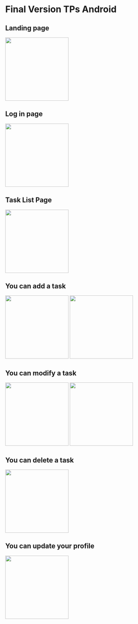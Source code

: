 # Final Version TPs Android
## Landing page
<img src="https://user-images.githubusercontent.com/79865655/148699094-5dfe4af3-b1dd-4c03-add7-bbd5368de138.png" width="200"/>

## Log in page

<img src="https://user-images.githubusercontent.com/79865655/148699373-8d37134d-3ee2-4dee-823b-39b3d0234110.png" width="200"/>

## Task List Page

<img src="https://user-images.githubusercontent.com/79865655/148699422-7a740859-0bdb-4032-80fb-d4129af7cc36.png" width="200"/>

## You can add a task
<div>
<img src="https://user-images.githubusercontent.com/79865655/148699456-7bebc53a-b2f5-42e6-b7cd-9b713912451a.png" width="200"/>

<img src="https://user-images.githubusercontent.com/79865655/148699490-3074eedf-5285-4ec0-bc90-8d69ce3f878a.png" width="200"/>

</div>


## You can modify a task
<div>
<img src="https://user-images.githubusercontent.com/79865655/148699525-dd9d0de2-acf8-403d-ae49-0067cdece135.png" width="200"/>

<img src="https://user-images.githubusercontent.com/79865655/148699532-f56796f7-53b5-40a2-905c-f7533ca2eeca.png" width="200"/>

</div>

## You can delete a task

<img src="https://user-images.githubusercontent.com/79865655/148699562-7febfb1f-eb8e-46c5-84a7-3c48410a1254.png" width="200"/>


## You can update your profile

<img src="https://user-images.githubusercontent.com/79865655/148699607-aa7b00fc-516e-4089-8646-46556050ac59.png" width="200"/>


